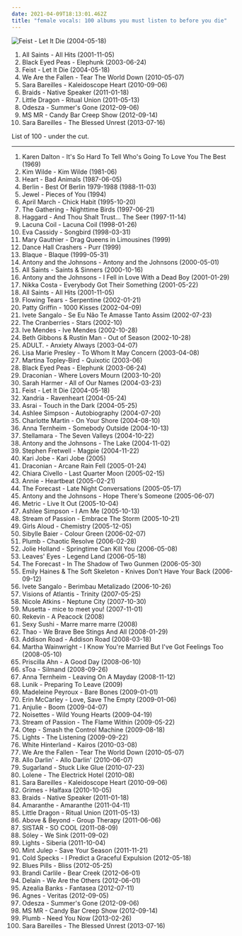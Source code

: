 ```yaml
---
date: 2021-04-09T18:13:01.462Z
title: "female vocals: 100 albums you must listen to before you die"
---
```

![Feist - Let It Die (2004-05-18)](https://img.discogs.com/eU2kHxppsdd5tQ2SLv80GIxVNz8=/fit-in/600x600/filters:strip_icc():format(jpeg):mode_rgb():quality(90)/discogs-images/R-1006592-1520070252-6057.jpeg.jpg "Feist - Let It Die (2004-05-18)")
<ol class="albums">
<li data-cover="http://coverartarchive.org/release/76f8746d-a740-4257-ac68-ed15065a8313/3045375914-500.jpg" data-tags="female vocals, girlgroup" role="button">All Saints - All Hits (2001-11-05)</li>
<li data-cover="http://coverartarchive.org/release/5d5ee308-2a69-4f81-8f59-8036bce6a595/6853145556-500.jpg" data-tags="black eyed peas, hip-hop" role="button">Black Eyed Peas - Elephunk (2003-06-24)</li>
<li data-cover="https://img.discogs.com/eU2kHxppsdd5tQ2SLv80GIxVNz8=/fit-in/600x600/filters:strip_icc():format(jpeg):mode_rgb():quality(90)/discogs-images/R-1006592-1520070252-6057.jpeg.jpg" data-tags="female vocalists, indie" role="button">Feist - Let It Die (2004-05-18)</li>
<li data-cover="http://coverartarchive.org/release/d0613007-0298-4ca6-b1f2-4b88dae63742/1693672754-500.jpg" data-tags="rock, alternative rock" role="button">We Are the Fallen - Tear The World Down (2010-05-07)</li>
<li data-cover="http://coverartarchive.org/release/af33bbb3-7977-417c-8620-68cdc6f028d1/16108982654-500.jpg" data-tags="female vocalist" role="button">Sara Bareilles - Kaleidoscope Heart (2010-09-06)</li>
<li data-cover="https://img.discogs.com/3IvzrMXermlMaFOkxqG5Pp8ae9U=/fit-in/600x594/filters:strip_icc():format(jpeg):mode_rgb():quality(90)/discogs-images/R-2677308-1582411430-2877.png.jpg" data-tags="indie" role="button">Braids - Native Speaker (2011-01-18)</li>
<li data-cover="https://img.discogs.com/SmWzFHMp4iRkXEpAx0Oc-PKF90I=/fit-in/450x453/filters:strip_icc():format(jpeg):mode_rgb():quality(90)/discogs-images/R-3033588-1312713162.jpeg.jpg" data-tags="trip-hop" role="button">Little Dragon - Ritual Union (2011-05-13)</li>
<li data-cover="http://coverartarchive.org/release/8e099cef-e88d-4468-8d66-253d405d6edc/2340969553-500.jpg" data-tags="chillout" role="button">Odesza - Summer's Gone (2012-09-06)</li>
<li data-cover="http://coverartarchive.org/release/5f63f608-a4c4-42e5-9689-134f3e9b1704/2864996407-500.jpg" data-tags="indie pop" role="button">MS MR - Candy Bar Creep Show (2012-09-14)</li>
<li data-cover="http://coverartarchive.org/release/e12e1b16-7ecf-47e7-aa9e-9f4443108162/4644075624-500.jpg" data-tags="pop" role="button">Sara Bareilles - The Blessed Unrest (2013-07-16)</li>
</ol>
List of 100 - under the cut.
<!-- more -->

_________________

<ol class="albums">
<li data-cover="https://img.discogs.com/74fR8nGV2x0ng7_wpKHjQz1ihoA=/fit-in/500x449/filters:strip_icc():format(jpeg):mode_rgb():quality(90)/discogs-images/R-1100286-1307605252.jpeg.jpg" data-tags="folk, blues" role="button">
Karen Dalton - It's So Hard To Tell Who's Going To Love You The Best (1969)
</li>
<li data-cover="http://coverartarchive.org/release/4e6fd74d-dc32-4d74-85ca-3ca40dff78b2/13250310414-500.jpg" data-tags="80s" role="button">
Kim Wilde - Kim Wilde (1981-06)
</li>
<li data-cover="https://img.discogs.com/1OkGnqX46pz8jza_f83gdSTJHtE=/fit-in/600x604/filters:strip_icc():format(jpeg):mode_rgb():quality(90)/discogs-images/R-13127015-1548527652-6910.jpeg.jpg" data-tags="classic rock" role="button">
Heart - Bad Animals (1987-06-05)
</li>
<li data-cover="http://coverartarchive.org/release/54505d79-b295-4a60-9cd3-06f6c6c5bdda/26499964153-500.jpg" data-tags="pop, 80s, alternative, you dont know, take my breath away, like flames" role="button">
Berlin - Best Of Berlin 1979-1988 (1988-11-03)
</li>
<li data-cover="http://coverartarchive.org/release/8960b372-b713-4750-9d47-be18e7bd4b60/8865742439-500.jpg" data-tags="female vocalists, pop, folk, 90s, jewel" role="button">
Jewel - Pieces of You (1994)
</li>
<li data-cover="http://coverartarchive.org/release/2aec11c0-41e5-4c6d-9150-8ad73548bf62/5102658391-500.jpg" data-tags="female vocalists, french, pop, cute girl rock" role="button">
April March - Chick Habit (1995-10-20)
</li>
<li data-cover="https://img.discogs.com/tN2ReNZPNOtcY3H1MsdSfjePmuU=/fit-in/600x579/filters:strip_icc():format(jpeg):mode_rgb():quality(90)/discogs-images/R-834144-1163869733.jpeg.jpg" data-tags="progressive metal, gothic metal, metal, atmospheric metal" role="button">
The Gathering - Nighttime Birds (1997-06-21)
</li>
<li data-cover="http://coverartarchive.org/release/a3aef880-fc55-4a15-accd-c64f45aeb142/9128169781-500.jpg" data-tags="symphonic metal, medieval, folk metal" role="button">
Haggard - And Thou Shalt Trust... The Seer (1997-11-14)
</li>
<li data-cover="http://coverartarchive.org/release/70578657-4756-4024-8836-5a1b34cb83a7/16305003945-500.jpg" data-tags="gothic metal" role="button">
Lacuna Coil - Lacuna Coil (1998-01-26)
</li>
<li data-cover="http://coverartarchive.org/release/48ecf3c7-ece1-3616-abf6-b9600870a08e/3270895967-500.jpg" data-tags="female vocalists, jazz" role="button">
Eva Cassidy - Songbird (1998-03-31)
</li>
<li data-cover="http://coverartarchive.org/release/ba62578d-6e37-462c-99a9-561fb60b14ca/24754125331-500.jpg" data-tags="singer-songwriter, acoustic, americana" role="button">
Mary Gauthier - Drag Queens in Limousines (1999)
</li>
<li data-cover="http://coverartarchive.org/release/de75f45c-44b0-4ab1-829f-12077a27bc3a/24951821000-500.jpg" data-tags="ska punk, female vocals, pop-punk" role="button">
Dance Hall Crashers - Purr (1999)
</li>
<li data-cover="http://coverartarchive.org/release/05c4226e-6230-4598-9261-859af12fbb31/9579007154-500.jpg" data-tags="90s, rnb, female vocals, i own, blaque, albums in my cd rack, wie alles begann" role="button">
Blaque - Blaque (1999-05-31)
</li>
<li data-cover="https://img.discogs.com/jfZn4knjvcFv-_U0n649Rn6Xb8k=/fit-in/294x300/filters:strip_icc():format(jpeg):mode_rgb():quality(90)/discogs-images/R-9533581-1482236077-1712.png.jpg" data-tags="chamber pop, piano" role="button">
Antony and the Johnsons - Antony and the Johnsons (2000-05-01)
</li>
<li data-cover="http://coverartarchive.org/release/5e6656e2-26f5-42f9-ba42-89a72ff30859/17580232132-500.jpg" data-tags="pop" role="button">
All Saints - Saints & Sinners (2000-10-16)
</li>
<li data-cover="http://coverartarchive.org/release/d0a0039f-bca0-3e36-8e29-cc1ccc5e6929/10262136041-500.jpg" data-tags="indie" role="button">
Antony and the Johnsons - I Fell in Love With a Dead Boy (2001-01-29)
</li>
<li data-cover="http://coverartarchive.org/release/5e6d953f-b882-4d30-8bd9-908ca734501f/11718750829-500.jpg" data-tags="soul" role="button">
Nikka Costa - Everybody Got Their Something (2001-05-22)
</li>
<li data-cover="http://coverartarchive.org/release/76f8746d-a740-4257-ac68-ed15065a8313/3045375914-500.jpg" data-tags="female vocals, girlgroup" role="button">
All Saints - All Hits (2001-11-05)
</li>
<li data-cover="http://coverartarchive.org/release/d1cdd5f4-825e-4711-a415-d9aa9c436301/22898731132-500.jpg" data-tags="gothic metal" role="button">
Flowing Tears - Serpentine (2002-01-21)
</li>
<li data-cover="http://coverartarchive.org/release/3ebf8340-e8c4-40f9-954b-dd0d1702613d/2341606227-500.jpg" data-tags="singer-songwriter, acoustic, alt-country, female vocalists, americana" role="button">
Patty Griffin - 1000 Kisses (2002-04-09)
</li>
<li data-cover="http://coverartarchive.org/release/0915fe22-4bc4-35bd-becf-2e393df651b2/2614876767-500.jpg" data-tags="ivete sangalo, spanish, female, hip hop, pop, rock, soul, rap, female vocalists, singer-songwriter, dance, cute, dance-pop, urban, latin, house, club, r&b, party, r and b, favorite artists, rnb, female vocals, female vocalist, rhythm and blues, female artists, english, nelly furtado, woman, music, teen pop, shakira, divas" role="button">
Ivete Sangalo - Se Eu Não Te Amasse Tanto Assim (2002-07-23)
</li>
<li data-cover="http://coverartarchive.org/release/76950ab9-6622-4e21-b6e1-db3e6f3f9f8d/9432824321-500.jpg" data-tags="alternative, awesome songs" role="button">
The Cranberries - Stars (2002-10)
</li>
<li data-cover="https://img.discogs.com/1hAMKBj0GpScDbDgbwAdCeAaFv8=/fit-in/200x200/filters:strip_icc():format(jpeg):mode_rgb():quality(90)/discogs-images/R-330996-1118257022.jpg.jpg" data-tags="jazz" role="button">
Ive Mendes - Ive Mendes (2002-10-28)
</li>
<li data-cover="http://coverartarchive.org/release/d6dfec82-bdcc-4e05-9d8e-7666f9e74c0b/14023327941-500.jpg" data-tags="female vocalists, trip-hop" role="button">
Beth Gibbons & Rustin Man - Out of Season (2002-10-28)
</li>
<li data-cover="http://coverartarchive.org/release/74784545-33ef-301d-a244-ce9c436287f8/7824473750-500.jpg" data-tags="neo-electro" role="button">
ADULT. - Anxiety Always (2003-04-07)
</li>
<li data-cover="https://img.discogs.com/-jHRX-eJPGTA2oR-7Q3kBIJfRvI=/fit-in/600x600/filters:strip_icc():format(jpeg):mode_rgb():quality(90)/discogs-images/R-929781-1179521048.jpeg.jpg" data-tags="female, pop, rock, female vocalists, female vocals, female vocalist, female artists, female voices, gotanygoodmusic, rex ferric faves, girly power, 00s albums, albums in my cd rack" role="button">
Lisa Marie Presley - To Whom It May Concern (2003-04-08)
</li>
<li data-cover="http://coverartarchive.org/release/aa4f112b-51b1-435d-9af1-17ec12921914/28543973353-500.jpg" data-tags="trip-hop, soul" role="button">
Martina Topley-Bird - Quixotic (2003-06)
</li>
<li data-cover="http://coverartarchive.org/release/5d5ee308-2a69-4f81-8f59-8036bce6a595/6853145556-500.jpg" data-tags="black eyed peas, hip-hop" role="button">
Black Eyed Peas - Elephunk (2003-06-24)
</li>
<li data-cover="http://coverartarchive.org/release/9698924f-c7f3-4192-b964-4de33a3a63e7/997471036-500.jpg" data-tags="doom metal, gothic doom metal, gothic metal" role="button">
Draconian - Where Lovers Mourn (2003-10-20)
</li>
<li data-cover="https://img.discogs.com/9MKKlwINgJgYi4GZQODPvqQYjQU=/fit-in/600x587/filters:strip_icc():format(jpeg):mode_rgb():quality(90)/discogs-images/R-1623279-1232826477.jpeg.jpg" data-tags="rock, folk, female vocalists, acoustic, canadian, cello, alt-country, female vocals, canadian folk, sarah harmer, redcord, sundaymix, prinnit-exclamationpoint, allmusich" role="button">
Sarah Harmer - All of Our Names (2004-03-23)
</li>
<li data-cover="https://img.discogs.com/eU2kHxppsdd5tQ2SLv80GIxVNz8=/fit-in/600x600/filters:strip_icc():format(jpeg):mode_rgb():quality(90)/discogs-images/R-1006592-1520070252-6057.jpeg.jpg" data-tags="female vocalists, indie" role="button">
Feist - Let It Die (2004-05-18)
</li>
<li data-cover="https://img.discogs.com/6LUPajHGB58-8BLKNUJE31iNKWQ=/fit-in/500x500/filters:strip_icc():format(jpeg):mode_rgb():quality(90)/discogs-images/R-2973237-1309875480.jpeg.jpg" data-tags="gothic metal, symphonic metal" role="button">
Xandria - Ravenheart (2004-05-24)
</li>
<li data-cover="http://coverartarchive.org/release/29035789-cb43-385b-a23f-e2ab3ec3e5b8/9320024996-500.jpg" data-tags="gothic metal, female fronted metal, female vocals, symphonic metal" role="button">
Asrai - Touch in the Dark (2004-05-25)
</li>
<li data-cover="https://via.placeholder.com/450" data-tags="pop, pop rock" role="button">
Ashlee Simpson - Autobiography (2004-07-20)
</li>
<li data-cover="http://coverartarchive.org/release/8ff79d0d-0462-4062-b6f0-9d3c95229d1b/18862825108-500.jpg" data-tags="on your shore" role="button">
Charlotte Martin - On Your Shore (2004-08-10)
</li>
<li data-cover="http://coverartarchive.org/release/39a4b8a9-6ff9-4dc5-b704-4a4f14491bde/944931811-500.jpg" data-tags="female vocalists, singer-songwriter" role="button">
Anna Ternheim - Somebody Outside (2004-10-13)
</li>
<li data-cover="https://img.discogs.com/02KGDmQXoHOiDbOJgVGY3TKq3Bc=/fit-in/500x500/filters:strip_icc():format(jpeg):mode_rgb():quality(90)/discogs-images/R-796835-1318983028.jpeg.jpg" data-tags="etheral" role="button">
Stellamara - The Seven Valleys (2004-10-22)
</li>
<li data-cover="http://coverartarchive.org/release/9ecb0e31-2521-4eff-a5eb-e1002c92d507/10262260410-500.jpg" data-tags="genital panic" role="button">
Antony and the Johnsons - The Lake (2004-11-02)
</li>
<li data-cover="https://via.placeholder.com/450" data-tags="stephen fretwell" role="button">
Stephen Fretwell - Magpie (2004-11-22)
</li>
<li data-cover="http://coverartarchive.org/release/b3725a72-d554-4ba0-ad9b-9967d775bd20/18675207111-500.jpg" data-tags="christian, female vocalist, praise & worship" role="button">
Kari Jobe - Kari Jobe (2005)
</li>
<li data-cover="http://coverartarchive.org/release/fb536080-dcfa-43e6-9018-4e4fd0f7fb4d/997499052-500.jpg" data-tags="doom metal" role="button">
Draconian - Arcane Rain Fell (2005-01-24)
</li>
<li data-cover="http://coverartarchive.org/release/c6b02e4f-6081-486a-a47d-b2e58a1821e6/9545106519-500.jpg" data-tags="jazz, latin, swing, female vocals" role="button">
Chiara Civello - Last Quarter Moon (2005-02-15)
</li>
<li data-cover="https://img.discogs.com/os3EGEhLGvE2Q_Ghgzt408L2wjY=/fit-in/600x600/filters:strip_icc():format(jpeg):mode_rgb():quality(90)/discogs-images/R-420768-1424961278-8704.jpeg.jpg" data-tags="electronic, electronica, female vocals, e l e c t r o, steveadams fm, steveadamsfm, dance machine" role="button">
Annie - Heartbeat (2005-02-21)
</li>
<li data-cover="http://coverartarchive.org/release/bd03503e-ae8f-4059-b78d-6816bdfac2f1/4802046549-500.jpg" data-tags="rock, indie rock, vocals, female vocals, victory records" role="button">
The Forecast - Late Night Conversations (2005-05-17)
</li>
<li data-cover="http://coverartarchive.org/release/9483e9ed-b96e-4e93-bb29-12d6a37bf9d8/5217790189-500.jpg" data-tags="acoustic, mellow" role="button">
Antony and the Johnsons - Hope There's Someone (2005-06-07)
</li>
<li data-cover="https://img.discogs.com/1oCjrEp69C-M244YdOA1VNbM164=/fit-in/500x443/filters:strip_icc():format(jpeg):mode_rgb():quality(90)/discogs-images/R-1558945-1423448067-6586.jpeg.jpg" data-tags="indie, indie rock" role="button">
Metric - Live It Out (2005-10-04)
</li>
<li data-cover="http://coverartarchive.org/release/3ce5441e-ea49-4ba3-879b-faff3b547d2b/11183169551-500.jpg" data-tags="pop, pop rock" role="button">
Ashlee Simpson - I Am Me (2005-10-13)
</li>
<li data-cover="http://coverartarchive.org/release/27360e78-d639-3238-b44e-24c4f51b28b8/26038005651-500.jpg" data-tags="progressive metal, symphonic metal, gothic metal" role="button">
Stream of Passion - Embrace The Storm (2005-10-21)
</li>
<li data-cover="https://img.discogs.com/j9JOHDmT3GWw3HgMAwIep5qfyT8=/fit-in/500x495/filters:strip_icc():format(jpeg):mode_rgb():quality(90)/discogs-images/R-1518732-1225640843.jpeg.jpg" data-tags="pop, power pop, girl band, xenomania" role="button">
Girls Aloud - Chemistry (2005-12-05)
</li>
<li data-cover="http://coverartarchive.org/release/1d374001-7183-4e86-a315-f4601833a1c9/13959268563-500.jpg" data-tags="folk, singer-songwriter" role="button">
Sibylle Baier - Colour Green (2006-02-07)
</li>
<li data-cover="http://coverartarchive.org/release/8b364240-2d5f-43dd-8120-9cd490a41221/15039745511-500.jpg" data-tags="rock" role="button">
Plumb - Chaotic Resolve (2006-02-28)
</li>
<li data-cover="https://img.discogs.com/9qhCxMrjR5F_oxQT-Kt6BQ0yfm8=/fit-in/450x450/filters:strip_icc():format(jpeg):mode_rgb():quality(90)/discogs-images/R-726453-1156064964.jpeg.jpg" data-tags="folk, singer-songwriter, americana, female vocals, 00s, sunday morning music, redhot, living room, americana-folk-siso vrouwen, snow on your eyelids, the poets, albums to checkout, the harrisburg family band, lorcas, going downtown, redhotmarisol, i love all the songs, redhotflor" role="button">
Jolie Holland - Springtime Can Kill You (2006-05-08)
</li>
<li data-cover="http://coverartarchive.org/release/21382ed0-8ca4-4996-97bf-89366fff9a6c/1048410702-500.jpg" data-tags="symphonic metal" role="button">
Leaves' Eyes - Legend Land (2006-05-18)
</li>
<li data-cover="http://coverartarchive.org/release/2589a841-4a4e-4f6b-8f73-cddf22622cf5/15170727677-500.jpg" data-tags="female vocals, 100 percent, indie emo, emopop, my top 100 albums, allmusicf" role="button">
The Forecast - In The Shadow of Two Gunmen (2006-05-30)
</li>
<li data-cover="https://img.discogs.com/UtBi7t1DXERRrdvkcTSdW3nD98A=/fit-in/600x600/filters:strip_icc():format(jpeg):mode_rgb():quality(90)/discogs-images/R-792756-1325069657.jpeg.jpg" data-tags="indie, female vocalists, piano" role="button">
Emily Haines & The Soft Skeleton - Knives Don't Have Your Back (2006-09-12)
</li>
<li data-cover="https://img.discogs.com/KrjLwDirjXVBN_U-SW2TdL3G7Uc=/fit-in/480x417/filters:strip_icc():format(jpeg):mode_rgb():quality(90)/discogs-images/R-5093043-1384333688-9589.jpeg.jpg" data-tags="spanish, electronic, female, hip hop, pop, rock, soul, rap, female vocalists, singer-songwriter, dance, cute, dance-pop, urban, latin, house, club, r&b, party, r and b, favorite artists, rnb, female vocals, female vocalist, rhythm and blues, female artists, english, nelly furtado, woman, music, teen pop, shakira, divas" role="button">
Ivete Sangalo - Berimbau Metalizado (2006-10-26)
</li>
<li data-cover="http://coverartarchive.org/release/521ec9fe-01ec-4324-bbc4-08ffd7926741/8609207436-500.jpg" data-tags="symphonic metal" role="button">
Visions of Atlantis - Trinity (2007-05-25)
</li>
<li data-cover="https://img.discogs.com/-vubxZ0UEoouY5K97_nPioj62o0=/fit-in/600x600/filters:strip_icc():format(jpeg):mode_rgb():quality(90)/discogs-images/R-1144048-1400434757-2045.jpeg.jpg" data-tags="female vocalists" role="button">
Nicole Atkins - Neptune City (2007-10-30)
</li>
<li data-cover="https://img.discogs.com/KdUku29D6xk2LSxmX3Hofblmp4s=/fit-in/600x600/filters:strip_icc():format(jpeg):mode_rgb():quality(90)/discogs-images/R-1251103-1203815462.jpeg.jpg" data-tags="nu jazz, chillout, electronica, trip-hop, ambient, female vocalists, downtempo, female vocals" role="button">
Musetta - mice to meet you! (2007-11-01)
</li>
<li data-cover="https://img.discogs.com/qy4NzdeoIDtVBQQZJ7rKX6vqR3Y=/fit-in/600x530/filters:strip_icc():format(jpeg):mode_rgb():quality(90)/discogs-images/R-1242072-1346934406-8539.jpeg.jpg" data-tags="lounge" role="button">
Rekevin - A Peacock (2008)
</li>
<li data-cover="https://img.discogs.com/xJl7hV5NKM9p40y46f46oOR7Xm4=/fit-in/500x500/filters:strip_icc():format(jpeg):mode_rgb():quality(90)/discogs-images/R-1312120-1208717633.jpeg.jpg" data-tags="french" role="button">
Sexy Sushi - Marre marre marre (2008)
</li>
<li data-cover="https://img.discogs.com/CuXlFDXlqe-RGcwXjauuNs9pJOQ=/fit-in/400x395/filters:strip_icc():format(jpeg):mode_rgb():quality(90)/discogs-images/R-2824878-1379939167-9196.jpeg.jpg" data-tags="indie, alternative, singer-songwriter, female vocals, 00s, san francisco, bike ride, great titles, thao with the get down stay down" role="button">
Thao - We Brave Bee Stings And All (2008-01-29)
</li>
<li data-cover="http://coverartarchive.org/release/85c9715c-4df9-4f66-afa4-9295b9dbd4da/15035339489-500.jpg" data-tags="christian rock" role="button">
Addison Road - Addison Road (2008-03-18)
</li>
<li data-cover="http://coverartarchive.org/release/9ca35ad8-ad20-438a-b912-553e5bcd5fd7/18285337556-500.jpg" data-tags="female vocalists, folk" role="button">
Martha Wainwright - I Know You're Married But I've Got Feelings Too (2008-05-10)
</li>
<li data-cover="http://coverartarchive.org/release/e2571a99-f9f8-4fa1-bdd2-22740cdcb31f/26625457519-500.jpg" data-tags="folk, female vocalists, female vocalist" role="button">
Priscilla Ahn - A Good Day (2008-06-10)
</li>
<li data-cover="http://coverartarchive.org/release/3ac5795b-a64b-4dee-85f4-ab2ad29c0c78/5091900283-500.jpg" data-tags="female vocalists, mashup, ethereal, darkwave, k-pop, female vocals, devotional, devotion, tom waits, betrayal, sensual, woman, fantasy, favorite song, neoclassic, kpop, awesomeness, neoclassical, fucking crazy, godly, timeless, sennik, boobs, dead can dance, lisa gerrard, sacred, reality show, plastic surgery, favourite song, genial, x-factor, fan, carousel, not gothic, allah, not goth, epicness, x factor, gilbert, prom, sekalaisia suosikkeja, surgery, bella topolina, the queen, beautiful woman, ataraxia, prom queen, trobar de morte, good-looking, bella donna, narsilion, amatue, gravitator records, s toa, gothic fantasy, epic perfection" role="button">
sToa - Silmand (2008-09-26)
</li>
<li data-cover="https://via.placeholder.com/450" data-tags="folk, female vocalists" role="button">
Anna Ternheim - Leaving On A Mayday (2008-11-12)
</li>
<li data-cover="https://img.discogs.com/5EglMpPMjjenYOk1rD14Ep2cHlI=/fit-in/600x600/filters:strip_icc():format(jpeg):mode_rgb():quality(90)/discogs-images/R-779451-1396344985-4702.jpeg.jpg" data-tags="female vocals, swiss" role="button">
Lunik - Preparing To Leave (2009)
</li>
<li data-cover="http://coverartarchive.org/release/b88dbd5b-9d4e-49d8-a4ea-1634b9dfa5e1/14885682991-500.jpg" data-tags="jazz" role="button">
Madeleine Peyroux - Bare Bones (2009-01-01)
</li>
<li data-cover="https://img.discogs.com/IoPytAH2_fifYpRzlbCRYXNdUgE=/fit-in/500x500/filters:strip_icc():format(jpeg):mode_rgb():quality(90)/discogs-images/R-1642586-1234064589.jpeg.jpg" data-tags="female vocalist" role="button">
Erin McCarley - Love, Save The Empty (2009-01-06)
</li>
<li data-cover="https://img.discogs.com/af4c2e005992d384ff53b7d41d019030a6f520d0/images/spacer.gif" data-tags="chillout, trip-hop, female, jazz, pop, chill, experimental, female vocalists, fusion, trip hop, relaxing, female vocals, female vocalist, relax, boom, female vocalsits" role="button">
Anjulie - Boom (2009-04-07)
</li>
<li data-cover="http://coverartarchive.org/release/8799099c-34d0-336d-84b6-896cae19c35f/22400961707-500.jpg" data-tags="indie, female vocalists" role="button">
Noisettes - Wild Young Hearts (2009-04-19)
</li>
<li data-cover="https://img.discogs.com/nDscfZeWjXz_kewLtqwP7aOvwkY=/fit-in/600x600/filters:strip_icc():format(jpeg):mode_rgb():quality(90)/discogs-images/R-1989030-1257025066.jpeg.jpg" data-tags="gothic metal, female vocals, symphonic metal, metal" role="button">
Stream of Passion - The Flame Within (2009-05-22)
</li>
<li data-cover="http://coverartarchive.org/release/79b4d36d-595a-4afd-b10e-b53f71ef802f/1061656674-500.jpg" data-tags="metal, nu metal" role="button">
Otep - Smash the Control Machine (2009-08-18)
</li>
<li data-cover="http://coverartarchive.org/release/d47143a2-c8f2-38b1-83ad-ca962fdcbb15/1846608539-500.jpg" data-tags="female vocalists" role="button">
Lights - The Listening (2009-09-22)
</li>
<li data-cover="https://img.discogs.com/YaZ67kMfw0TwMha01hCwZjF0IqQ=/fit-in/600x600/filters:strip_icc():format(jpeg):mode_rgb():quality(90)/discogs-images/R-2216005-1270363314.jpeg.jpg" data-tags="2010 releases" role="button">
White Hinterland - Kairos (2010-03-08)
</li>
<li data-cover="http://coverartarchive.org/release/d0613007-0298-4ca6-b1f2-4b88dae63742/1693672754-500.jpg" data-tags="rock, alternative rock" role="button">
We Are the Fallen - Tear The World Down (2010-05-07)
</li>
<li data-cover="https://img.discogs.com/F2YZ4Dh4vvEiZi_oOF0xWERWW38=/fit-in/600x594/filters:strip_icc():format(jpeg):mode_rgb():quality(90)/discogs-images/R-2340236-1467352790-1220.jpeg.jpg" data-tags="indie, pop, country, female vocals, debut album, chillax, butra pjeva, self-titled album" role="button">
Allo Darlin' - Allo Darlin' (2010-06-07)
</li>
<li data-cover="http://coverartarchive.org/release/33df508c-d3d1-4103-857d-4d146d1efe8d/2865859583-500.jpg" data-tags="country, sugarland" role="button">
Sugarland - Stuck Like Glue (2010-07-23)
</li>
<li data-cover="https://img.discogs.com/SK3puEoGJMQ3i0MZoQ2f8LkJTuQ=/fit-in/600x600/filters:strip_icc():format(jpeg):mode_rgb():quality(90)/discogs-images/R-2540429-1289518744.jpeg.jpg" data-tags="female vocalists" role="button">
Lolene - The Electrick Hotel (2010-08)
</li>
<li data-cover="http://coverartarchive.org/release/af33bbb3-7977-417c-8620-68cdc6f028d1/16108982654-500.jpg" data-tags="female vocalist" role="button">
Sara Bareilles - Kaleidoscope Heart (2010-09-06)
</li>
<li data-cover="http://coverartarchive.org/release/d12fe86c-4e91-4b2f-98ca-c7045c195a3b/6735333223-500.jpg" data-tags="dream pop, experimental" role="button">
Grimes - Halfaxa (2010-10-05)
</li>
<li data-cover="https://img.discogs.com/3IvzrMXermlMaFOkxqG5Pp8ae9U=/fit-in/600x594/filters:strip_icc():format(jpeg):mode_rgb():quality(90)/discogs-images/R-2677308-1582411430-2877.png.jpg" data-tags="indie" role="button">
Braids - Native Speaker (2011-01-18)
</li>
<li data-cover="http://coverartarchive.org/release/d5f25fc0-1041-494c-81bf-94cf6c84f11d/9774641652-500.jpg" data-tags="melodic death metal, modern metal, power metal" role="button">
Amaranthe - Amaranthe (2011-04-11)
</li>
<li data-cover="https://img.discogs.com/SmWzFHMp4iRkXEpAx0Oc-PKF90I=/fit-in/450x453/filters:strip_icc():format(jpeg):mode_rgb():quality(90)/discogs-images/R-3033588-1312713162.jpeg.jpg" data-tags="trip-hop" role="button">
Little Dragon - Ritual Union (2011-05-13)
</li>
<li data-cover="http://coverartarchive.org/release/a5bd4a0b-6a0d-44e9-8961-94260e83e625/10177231187-500.jpg" data-tags="trance" role="button">
Above & Beyond - Group Therapy (2011-06-06)
</li>
<li data-cover="http://coverartarchive.org/release/bb2c7c62-b332-434b-8da3-910382e70956/6412188119-500.jpg" data-tags="k-pop" role="button">
SISTAR - SO COOL (2011-08-09)
</li>
<li data-cover="http://coverartarchive.org/release/245eebec-4344-426e-9039-bb7ddfd1286b/3116867787-500.jpg" data-tags="icelandic, indie rock" role="button">
Sóley - We Sink (2011-09-02)
</li>
<li data-cover="https://img.discogs.com/3nCzyviiL87c9IgTi3hhQDUpP2g=/fit-in/600x527/filters:strip_icc():format(jpeg):mode_rgb():quality(90)/discogs-images/R-3930069-1592203831-1191.jpeg.jpg" data-tags="electronica, pop, dubstep, synthpop, lights, siberia" role="button">
Lights - Siberia (2011-10-04)
</li>
<li data-cover="http://coverartarchive.org/release/9f82bdc4-d08a-4776-ae28-950d5fbd6fd1/4048297645-500.jpg" data-tags="electronic, shoegaze, dreamy, female vocals, records i own, redhot, village green, i love all the songs" role="button">
Mint Julep - Save Your Season (2011-11-21)
</li>
<li data-cover="http://coverartarchive.org/release/d13f150e-6669-4dbb-8645-b3d69b2314ab/3827163979-500.jpg" data-tags="soul" role="button">
Cold Specks - I Predict a Graceful Expulsion (2012-05-18)
</li>
<li data-cover="https://img.discogs.com/dWaBUVVTfSjnZ1WAZqMvDQTV6fY=/fit-in/400x400/filters:strip_icc():format(jpeg):mode_rgb():quality(90)/discogs-images/R-3654616-1339061010-2475.jpeg.jpg" data-tags="psychedelic rock, blues rock" role="button">
Blues Pills - Bliss (2012-05-25)
</li>
<li data-cover="https://img.discogs.com/U2u1IJX-wxO7HQ0SZXpU4HL0Pis=/fit-in/600x585/filters:strip_icc():format(jpeg):mode_rgb():quality(90)/discogs-images/R-14117028-1568174135-7777.jpeg.jpg" data-tags="female vocalists, singer-songwriter, indie, folk" role="button">
Brandi Carlile - Bear Creek (2012-06-01)
</li>
<li data-cover="http://coverartarchive.org/release/fea40923-0beb-4be6-aafe-29349adfe9c2/8344484122-500.jpg" data-tags="symphonic metal" role="button">
Delain - We Are the Others (2012-06-01)
</li>
<li data-cover="http://coverartarchive.org/release/c041d785-6b72-47f2-a8db-79fdb4067b4a/1472209895-500.jpg" data-tags="alternative, rap, hip-house, seapunk" role="button">
Azealia Banks - Fantasea (2012-07-11)
</li>
<li data-cover="http://coverartarchive.org/release/9cfa85d0-5c26-46c8-9d4f-2b4a28da13bc/3782260127-500.jpg" data-tags="pop, female vocals" role="button">
Agnes - Veritas (2012-09-05)
</li>
<li data-cover="http://coverartarchive.org/release/8e099cef-e88d-4468-8d66-253d405d6edc/2340969553-500.jpg" data-tags="chillout" role="button">
Odesza - Summer's Gone (2012-09-06)
</li>
<li data-cover="http://coverartarchive.org/release/5f63f608-a4c4-42e5-9689-134f3e9b1704/2864996407-500.jpg" data-tags="indie pop" role="button">
MS MR - Candy Bar Creep Show (2012-09-14)
</li>
<li data-cover="http://coverartarchive.org/release/3688b2a9-3d34-4093-bebd-de46a5249d0b/16069645317-500.jpg" data-tags="rock, christian rock, female vocals, 2010s rock, tyde moore radio" role="button">
Plumb - Need You Now (2013-02-26)
</li>
<li data-cover="http://coverartarchive.org/release/e12e1b16-7ecf-47e7-aa9e-9f4443108162/4644075624-500.jpg" data-tags="pop" role="button">
Sara Bareilles - The Blessed Unrest (2013-07-16)
</li>
</ol>